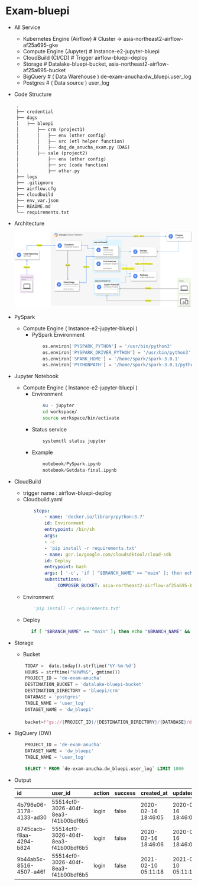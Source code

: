 # Exam-bluepi

* All Service
    *   Kubernetes Engine (Airflow)            # Cluster -> asia-northeast2-airflow-af25a695-gke
    *   Compute Engine (Jupyter)               # Instance-e2-jupyter-bluepi
    *   CloudBuild (CI/CD)                     # Trigger airflow-bluepi-deploy
    *   Storage                                # Datalake-bluepi-bucket, asia-northeast2-airflow-af25a695-bucket
    *   BigQuery                               # ( Data Warehouse ) de-exam-anucha:dw_bluepi.user_log
    *   Postgres                               # ( Data source ) user_log

* Code Structure
```
    .
    ├── credential
    ├── dags
    │   ├── bluepi
    │       ├── crm (project1)
    │       │   ├── env (other config)
    │       │   ├── src (etl helper function)
    │       │   ├── dag_de_anucha_exam.py (DAG)
    │       ├── sale (project2)
    │           ├── env (other config)
    │           ├── src (code function)
    │           ├── other.py
    ├── logs
    ├── .gitignore
    ├── airflow.cfg
    ├── cloudbuild
    ├── env_var.json
    ├── README.md
    └── requirements.txt
```


* Architecture

    ![picture](images/work-flow.png)

* PySpark
    *   Compute Engine ( Instance-e2-jupyter-bluepi )
        *   PySpark Environment
            ```python
                os.environ['PYSPARK_PYTHON'] = '/usr/bin/python3'
                os.environ['PYSPARK_DRIVER_PYTHON'] = '/usr/bin/python3'
                os.environ['SPARK_HOME'] = '/home/spark/spark-3.0.1'
                os.environ['PYTHONPATH'] = '/home/spark/spark-3.0.1/python/lib/py4j-0.10.9-src.zip:/home/spark/spark-3.0.1/python/:'
            ```

* Jupyter Notebook
    *   Compute Engine ( Instance-e2-jupyter-bluepi )
        *   Environment
            ```sh
                su - jupyter
                cd workspace/
                source workspace/bin/activate
            ```
        *  Status service
            ```sh
                systemctl status jupyter
            ```
        *   Example
            ```s
                notebook/PySpark.ipynb
                notebook/Getdata-final.ipynb
            ```
* CloudBuild
    *   trigger name : airflow-bluepi-deploy
    *   Cloudbuild.yaml
        ```yaml
            steps:
                - name: 'docker.io/library/python:3.7'
                id: Environment
                entrypoint: /bin/sh
                args:
                - -c
                - 'pip install -r requirements.txt'
                - name: gcr.io/google.com/cloudsdktool/cloud-sdk
                id: Deploy
                entrypoint: bash
                args: [ '-c', 'if [ "$BRANCH_NAME" == "main" ]; then echo "$BRANCH_NAME" && gsutil -m rsync -d -r ./dags gs://${_COMPOSER_BUCKET}/dags; else echo "Working on $BRANCH_NAME"; fi']
                substitutions:
                    _COMPOSER_BUCKET: asia-northeast2-airflow-af25a695-bucket
        ```
    *   Environment
        ```py
            'pip install -r requirements.txt'
        ```
    *   Deploy
         ```sh
            if [ "$BRANCH_NAME" == "main" ]; then echo "$BRANCH_NAME" && gsutil -m rsync -d -r ./dags gs://${_COMPOSER_BUCKET}/dags; else echo "Working on $BRANCH_NAME"; fi
        ```

* Storage
    *  Bucket
    ```py
        TODAY =  date.today().strftime('%Y-%m-%d')
        HOURS = strftime("%H%M%S", gmtime())
        PROJECT_ID = 'de-exam-anucha'
        DESTINATION_BUCKET = 'datalake-bluepi-bucket'
        DESTINATION_DIRECTORY = 'bluepi/crm'
        DATABASE = 'postgres'
        TABLE_NAME = 'user_log'
        DATASET_NAME = 'dw_bluepi'

        backet=f"gs://{PROJECT_ID}/{DESTINATION_DIRECTORY}/{DATABASE}/dt={YYY-MM-DD}/{TABLE_NAME}-{TODAY}.csv"
    ```

* BigQuery (DW)
    ```py
        PROJECT_ID = 'de-exam-anucha'
        DATASET_NAME = 'dw_bluepi'
        TABLE_NAME = 'user_log'
    ```

    ```sql
        SELECT * FROM `de-exam-anucha.dw_bluepi.user_log` LIMIT 1000
    ```

*  Output

    | id                      |  user_id                               |  action |  success |  created_at           |  updated_at
    | ----------------------- |  ------------------------------------  |  -----  |  -----  |  -------------------  |  ---------------------|
    | 4b796e06-3178-4133-ad30 |  55514cf0-3026-404f-8ea3-f41b00bdf6b5  |  login  |  false  |  2020-02-16 18:46:05  |  2020-02-16 18:46:05  |
    | 8745cacb-f8aa-4294-b824 |  55514cf0-3026-404f-8ea3-f41b00bdf6b5  |  login  |  false  |  2020-02-16 18:46:06  |  2020-02-16 18:46:06  |
    | 9b44ab5c-8516-4507-a46f |  55514cf0-3026-404f-8ea3-f41b00bdf6b5  |  login  |  false  |  2021-02-10 05:11:18  |  2021-02-10 05:11:18  |
